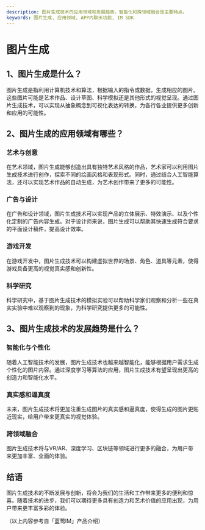 ```yaml
---
description: 图片生成技术的应用领域和发展趋势，智能化和跨领域融合是主要特点。
keywords: 图片生成, 应用领域, APP内聊天功能, IM SDK
---
```

# 图片生成

## 1、图片生成是什么？

图片生成是指利用计算机技术和算法，根据输入的指令或数据，生成相应的图片。这些图片可能是艺术作品、设计草图、科学模拟还是其他形式的视觉呈现。通过图片生成技术，可以实现从抽象概念到可视化表达的转换，为各行各业提供更多创新和应用的可能性。

## 2、图片生成的应用领域有哪些？

### 艺术与创意
在艺术领域，图片生成能够创造出具有独特艺术风格的作品，艺术家可以利用图片生成技术进行创作，探索不同的绘画风格和表现形式。同时，通过结合人工智能算法，还可以实现艺术作品的自动生成，为艺术创作带来了更多的可能性。

### 广告与设计
在广告和设计领域，图片生成技术可以实现产品的立体展示、特效演示、以及个性化定制的广告内容生成。对于设计师来说，图片生成可以帮助其快速生成符合要求的平面设计稿件，提高设计效率。

### 游戏开发
在游戏开发中，图片生成技术可以构建虚拟世界的场景、角色、道具等元素，使得游戏具备更高的视觉真实感和创新性。

### 科学研究
科学研究中，基于图片生成技术的模拟实验可以帮助科学家们观察和分析一些在真实实验中难以观察到的现象，为科学研究提供更多的可能性。

## 3、图片生成技术的发展趋势是什么？

### 智能化与个性化
随着人工智能技术的发展，图片生成技术也越来越智能化，能够根据用户需求生成个性化的图片内容。通过深度学习等算法的应用，图片生成技术有望呈现出更高的创造力和智能化水平。

### 真实感和逼真度
未来，图片生成技术将更加注重生成图片的真实感和逼真度，使得生成的图片更贴近现实，给用户带来更真实的视觉体验。

### 跨领域融合
图片生成技术将与VR/AR、深度学习、区块链等领域进行更多的融合，为用户带来更加丰富、全面的体验。

## 结语

图片生成技术的不断发展与创新，将会为我们的生活和工作带来更多的便利和惊喜。随着技术的进步，我们可以期待更多具有创造力和艺术价值的应用出现，为用户带来更丰富多彩的体验。

（以上内容参考自「蓝莺IM」产品介绍）
